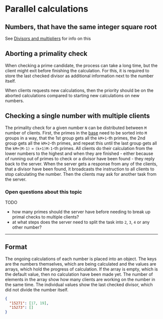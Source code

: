 # Parallel calculations

## Numbers, that have the same integer square root

See [Divisors and multipliers](./divisors-and-multipliers.md#all-possible-squares-for-a-given-divisor-reverse-isqrt) for info on this

## Aborting a primality check

When checking a prime candidate, the process can take a long time, but the client might exit before finishing the calculation. For this, it is required to store the last checked divisor as additional information next to the number itself.

When clients requests new calculations, then the priority should be on the aborted calculations compared to starting new calculations on new numbers.

## Checking a single number with multiple clients

The primality check for a given number `N` can be distributed between `M` number of clients. First, the primes in the [base](./building-blocks#base) need to be sorted into `M` groups in a way, that the 1st group gets all the `kM+1`-th primes, the 2nd group gets all the `kM+2`-th primes, and repeat this until the last group gets all the `kM+(M-1)` = `(k+1)M-1`-th primes. All clients do their calculation from the lower numbers to the highest and when they are finished - either because of running out of primes to check or a divisor have been found - they reply back to the server. When the server gets a response from any of the clients, that a divisor have been found, it broadcasts the instruction to all clients to stop calculating the number. Then the clients may ask for another task from the server.

### Open questions about this topic

TODO

* how many primes should the server have before needing to break up primal checks to multiple clients?
* at what steps does the server need to split the task into `2`, `3`, `4` or any other number?

---

## Format

The ongoing calculations of each number is placed into an object. The keys are the numbers themselves, which are being calculated and the values are arrays, which hold the progress of calculation. If the array is empty, which is the default value, then no calculation have been made yet. The number of elements in the array show how many clients are working on the number in the same time. The individual values show the last checked divisor, which did not divide the number itself.

```json
{
  "15271": [17, 19],
  "15273": []
}
```
